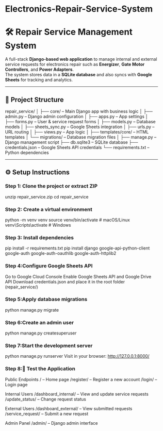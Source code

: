 # Electronics-Repair-Service-System
# 🛠️ Repair Service Management System

A full-stack **Django-based web application** to manage internal and external service requests for electronics repair such as **Energizer**, **Gate Motor Controllers**, and **Power Adapters**.  
The system stores data in a **SQLite database** and also syncs with **Google Sheets** for tracking and analytics.

---

## 🧱 Project Structure

repair_service/
│
├── core/ – Main Django app with business logic
│ ├── admin.py – Django admin configuration
│ ├── apps.py – App settings
│ ├── forms.py – User & service request forms
│ ├── models.py – Database models
│ ├── sheets_sync.py – Google Sheets integration
│ ├── urls.py – URL routing
│ ├── views.py – App logic
│ ├── templates/core/ – HTML templates
│ └── migrations/ – Database migration files
│
├── manage.py – Django management script
├── db.sqlite3 – SQLite database
├── credentials.json – Google Sheets API credentials
└── requirements.txt – Python dependencies


---

## ⚙️ Setup Instructions

### Step 1: Clone the project or extract ZIP
unzip repair_service.zip
cd repair_service

### Step 2: Create a virtual environment
python -m venv venv
source venv/bin/activate      # macOS/Linux
venv\Scripts\activate         # Windows

### Step 3: Install dependencies
pip install -r requirements.txt
pip install django google-api-python-client google-auth google-auth-oauthlib google-auth-httplib2

### Step 4:Configure Google Sheets API
Go to Google Cloud Console
Enable Google Sheets API and Google Drive API
Download credentials.json and place it in the root folder (repair_service/)

### Step 5:Apply database migrations
python manage.py migrate

### Step 6:Create an admin user
python manage.py createsuperuser

### Step 7:Start the development server
python manage.py runserver
Visit in your browser:
http://127.0.0.1:8000/

### Step 8:🧪 Test the Application
Public Endpoints
/ – Home page
/register/ – Register a new account
/login/ – Login page

Internal Users
/dashboard_internal/ – View and update service requests
/update_status/ – Change request status

External Users
/dashboard_external/ – View submitted requests
/service_request/ – Submit a new request

Admin Panel
/admin/ – Django admin interface

